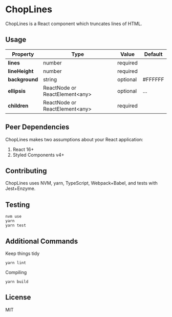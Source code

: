 # ChopLines
ChopLines is a React component which truncates lines of HTML.

## Usage
| Property       | Type                                 | Value    | Default  |
| -------------- | ------------------------------------ | -------- | -------- |
| **lines**      | number                               | required |          |
| **lineHeight** | number                               | required |          |
| **background** | string                               | optional | #FFFFFF  |
| **ellipsis**   | ReactNode or ReactElement&lt;any&gt; | optional | &hellip; |
| **children**   | ReactNode or ReactElement&lt;any&gt; | required |          |

## Peer Dependencies
ChopLines makes two assumptions about your React application:

1. React 16+
1. Styled Components v4+

## Contributing
ChopLines uses NVM, yarn, TypeScript, Webpack+Babel, and tests with Jest+Enzyme.

## Testing
```
nvm use
yarn
yarn test
```

## Additional Commands
Keep things tidy
```
yarn lint
```

Compiling
```
yarn build
```

## License
MIT
